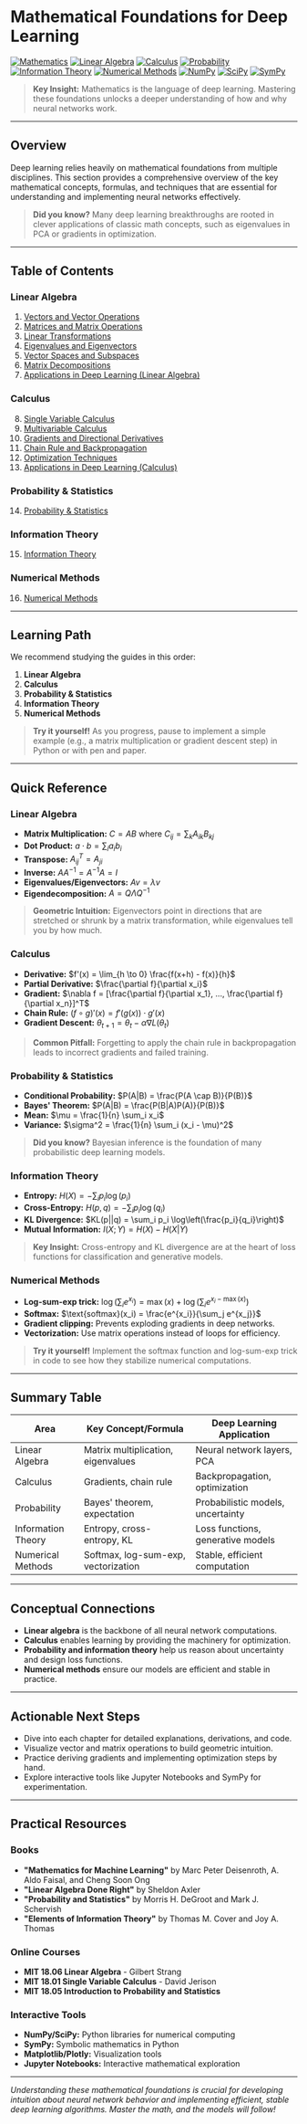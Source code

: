 # Mathematical Foundations for Deep Learning

[![Mathematics](https://img.shields.io/badge/Mathematics-Foundations-blue?style=for-the-badge&logo=mathworks)](https://github.com/yourusername/DL)
[![Linear Algebra](https://img.shields.io/badge/Linear%20Algebra-Essential-green?style=for-the-badge&logo=matrix)](https://github.com/yourusername/DL/tree/main/01_Math)
[![Calculus](https://img.shields.io/badge/Calculus-Multivariable-orange?style=for-the-badge&logo=function)](https://github.com/yourusername/DL/tree/main/01_Math)
[![Probability](https://img.shields.io/badge/Probability-Statistics-purple?style=for-the-badge&logo=chart-bar)](https://github.com/yourusername/DL/tree/main/01_Math)
[![Information Theory](https://img.shields.io/badge/Information%20Theory-Entropy-red?style=for-the-badge&logo=info-circle)](https://github.com/yourusername/DL/tree/main/01_Math)
[![Numerical Methods](https://img.shields.io/badge/Numerical%20Methods-Optimization-yellow?style=for-the-badge&logo=calculator)](https://github.com/yourusername/DL/tree/main/01_Math)
[![NumPy](https://img.shields.io/badge/NumPy-Computing-blue?style=for-the-badge&logo=numpy)](https://numpy.org/)
[![SciPy](https://img.shields.io/badge/SciPy-Scientific-blue?style=for-the-badge&logo=scipy)](https://scipy.org/)
[![SymPy](https://img.shields.io/badge/SymPy-Symbolic-green?style=for-the-badge&logo=code)](https://www.sympy.org/)

> **Key Insight:** Mathematics is the language of deep learning. Mastering these foundations unlocks a deeper understanding of how and why neural networks work.

---

## Overview

Deep learning relies heavily on mathematical foundations from multiple disciplines. This section provides a comprehensive overview of the key mathematical concepts, formulas, and techniques that are essential for understanding and implementing neural networks effectively.

> **Did you know?** Many deep learning breakthroughs are rooted in clever applications of classic math concepts, such as eigenvalues in PCA or gradients in optimization.

---

## Table of Contents

### Linear Algebra
1. [Vectors and Vector Operations](01_vectors_and_vector_operations.md)
2. [Matrices and Matrix Operations](02_matrices_and_matrix_operations.md)
3. [Linear Transformations](03_linear_transformations.md)
4. [Eigenvalues and Eigenvectors](04_eigenvalues_and_eigenvectors.md)
5. [Vector Spaces and Subspaces](05_vector_spaces_and_subspaces.md)
6. [Matrix Decompositions](06_matrix_decompositions.md)
7. [Applications in Deep Learning (Linear Algebra)](07_applications_in_deep_learning.md)

### Calculus
8. [Single Variable Calculus](08_single_variable_calculus.md)
9. [Multivariable Calculus](09_multivariable_calculus.md)
10. [Gradients and Directional Derivatives](10_gradients_and_directional_derivatives.md)
11. [Chain Rule and Backpropagation](11_chain_rule_and_backpropagation.md)
12. [Optimization Techniques](12_optimization_techniques.md)
13. [Applications in Deep Learning (Calculus)](13_applications_in_deep_learning.md)

### Probability & Statistics
14. [Probability & Statistics](13_probability_statistics.md)

### Information Theory
15. [Information Theory](14_information_theory.md)

### Numerical Methods
16. [Numerical Methods](15_numerical_methods.md)

---

## Learning Path

We recommend studying the guides in this order:
1. **Linear Algebra**
2. **Calculus**
3. **Probability & Statistics**
4. **Information Theory**
5. **Numerical Methods**

> **Try it yourself!** As you progress, pause to implement a simple example (e.g., a matrix multiplication or gradient descent step) in Python or with pen and paper.

---

## Quick Reference

### Linear Algebra
- **Matrix Multiplication:** $`C = AB`$ where $`C_{ij} = \sum_k A_{ik} B_{kj}`$
- **Dot Product:** $`a \cdot b = \sum_i a_i b_i`$
- **Transpose:** $`A^T_{ij} = A_{ji}`$
- **Inverse:** $`AA^{-1} = A^{-1}A = I`$
- **Eigenvalues/Eigenvectors:** $`Av = \lambda v`$
- **Eigendecomposition:** $`A = Q\Lambda Q^{-1}`$

> **Geometric Intuition:** Eigenvectors point in directions that are stretched or shrunk by a matrix transformation, while eigenvalues tell you by how much.

### Calculus
- **Derivative:** $`f'(x) = \lim_{h \to 0} \frac{f(x+h) - f(x)}{h}`$
- **Partial Derivative:** $`\frac{\partial f}{\partial x_i}`$
- **Gradient:** $`\nabla f = [\frac{\partial f}{\partial x_1}, ..., \frac{\partial f}{\partial x_n}]^T`$
- **Chain Rule:** $`(f \circ g)'(x) = f'(g(x)) \cdot g'(x)`$
- **Gradient Descent:** $`\theta_{t+1} = \theta_t - \alpha \nabla L(\theta_t)`$

> **Common Pitfall:** Forgetting to apply the chain rule in backpropagation leads to incorrect gradients and failed training.

### Probability & Statistics
- **Conditional Probability:** $`P(A|B) = \frac{P(A \cap B)}{P(B)}`$
- **Bayes' Theorem:** $`P(A|B) = \frac{P(B|A)P(A)}{P(B)}`$
- **Mean:** $`\mu = \frac{1}{n} \sum_i x_i`$
- **Variance:** $`\sigma^2 = \frac{1}{n} \sum_i (x_i - \mu)^2`$

> **Did you know?** Bayesian inference is the foundation of many probabilistic deep learning models.

### Information Theory
- **Entropy:** $`H(X) = -\sum_i p_i \log(p_i)`$
- **Cross-Entropy:** $`H(p,q) = -\sum_i p_i \log(q_i)`$
- **KL Divergence:** $`KL(p||q) = \sum_i p_i \log\left(\frac{p_i}{q_i}\right)`$
- **Mutual Information:** $`I(X;Y) = H(X) - H(X|Y)`$

> **Key Insight:** Cross-entropy and KL divergence are at the heart of loss functions for classification and generative models.

### Numerical Methods
- **Log-sum-exp trick:** $`\log(\sum_i e^{x_i}) = \max(x) + \log(\sum_i e^{x_i - \max(x)})`$
- **Softmax:** $`\text{softmax}(x_i) = \frac{e^{x_i}}{\sum_j e^{x_j}}`$
- **Gradient clipping:** Prevents exploding gradients in deep networks.
- **Vectorization:** Use matrix operations instead of loops for efficiency.

> **Try it yourself!** Implement the softmax function and log-sum-exp trick in code to see how they stabilize numerical computations.

---

## Summary Table

| Area                | Key Concept/Formula                | Deep Learning Application         |
|---------------------|------------------------------------|-----------------------------------|
| Linear Algebra      | Matrix multiplication, eigenvalues | Neural network layers, PCA        |
| Calculus            | Gradients, chain rule              | Backpropagation, optimization     |
| Probability         | Bayes' theorem, expectation        | Probabilistic models, uncertainty |
| Information Theory  | Entropy, cross-entropy, KL         | Loss functions, generative models |
| Numerical Methods   | Softmax, log-sum-exp, vectorization| Stable, efficient computation     |

---

## Conceptual Connections

- **Linear algebra** is the backbone of all neural network computations.
- **Calculus** enables learning by providing the machinery for optimization.
- **Probability and information theory** help us reason about uncertainty and design loss functions.
- **Numerical methods** ensure our models are efficient and stable in practice.

---

## Actionable Next Steps

- Dive into each chapter for detailed explanations, derivations, and code.
- Visualize vector and matrix operations to build geometric intuition.
- Practice deriving gradients and implementing optimization steps by hand.
- Explore interactive tools like Jupyter Notebooks and SymPy for experimentation.

---

## Practical Resources

### Books
- **"Mathematics for Machine Learning"** by Marc Peter Deisenroth, A. Aldo Faisal, and Cheng Soon Ong
- **"Linear Algebra Done Right"** by Sheldon Axler
- **"Probability and Statistics"** by Morris H. DeGroot and Mark J. Schervish
- **"Elements of Information Theory"** by Thomas M. Cover and Joy A. Thomas

### Online Courses
- **MIT 18.06 Linear Algebra** - Gilbert Strang
- **MIT 18.01 Single Variable Calculus** - David Jerison
- **MIT 18.05 Introduction to Probability and Statistics**

### Interactive Tools
- **NumPy/SciPy:** Python libraries for numerical computing
- **SymPy:** Symbolic mathematics in Python
- **Matplotlib/Plotly:** Visualization tools
- **Jupyter Notebooks:** Interactive mathematical exploration

---

*Understanding these mathematical foundations is crucial for developing intuition about neural network behavior and implementing efficient, stable deep learning algorithms. Master the math, and the models will follow!* 